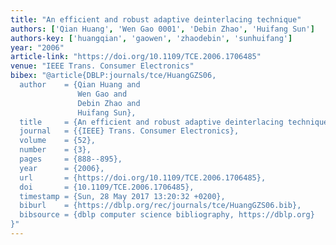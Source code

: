 ```yaml
---
title: "An efficient and robust adaptive deinterlacing technique"
authors: ['Qian Huang', 'Wen Gao 0001', 'Debin Zhao', 'Huifang Sun']
authors-key: ['huangqian', 'gaowen', 'zhaodebin', 'sunhuifang']
year: "2006"
article-link: "https://doi.org/10.1109/TCE.2006.1706485"
venue: "IEEE Trans. Consumer Electronics"
bibex: "@article{DBLP:journals/tce/HuangGZS06,
  author    = {Qian Huang and
               Wen Gao and
               Debin Zhao and
               Huifang Sun},
  title     = {An efficient and robust adaptive deinterlacing technique},
  journal   = {{IEEE} Trans. Consumer Electronics},
  volume    = {52},
  number    = {3},
  pages     = {888--895},
  year      = {2006},
  url       = {https://doi.org/10.1109/TCE.2006.1706485},
  doi       = {10.1109/TCE.2006.1706485},
  timestamp = {Sun, 28 May 2017 13:20:32 +0200},
  biburl    = {https://dblp.org/rec/journals/tce/HuangGZS06.bib},
  bibsource = {dblp computer science bibliography, https://dblp.org}
}"
---
```

